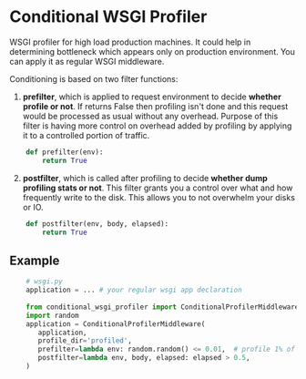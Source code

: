 Conditional WSGI Profiler
=========================

WSGI profiler for high load production machines. It could help in determining bottleneck which appears only on production environment. You can apply it as regular WSGI middleware.


Conditioning is based on two filter functions:

1. **prefilter**, which is applied to request environment to decide **whether profile or not**. If returns False then profiling isn't done and this request would be processed as usual without any overhead. Purpose of this filter is having more control on overhead added by profiling by applying it to a controlled portion of traffic.
```python
    def prefilter(env):
        return True
```
2. **postfilter**, which is called after profiling to decide **whether dump profiling stats or not**. This filter grants you a control over what and how frequently write to the disk. This allows you to not overwhelm your disks or IO.
```python
    def postfilter(env, body, elapsed):
        return True
```

Example
-------

```python
    # wsgi.py
    application = ... # your regular wsgi app declaration
    
    from conditional_wsgi_profiler import ConditionalProfilerMiddleware
    import random
    application = ConditionalProfilerMiddleware(
       application,
       profile_dir='profiled',
       prefilter=lambda env: random.random() <= 0.01,  # profile 1% of traffic randomly
       postfilter=lambda env, body, elapsed: elapsed > 0.5,
    )
```



